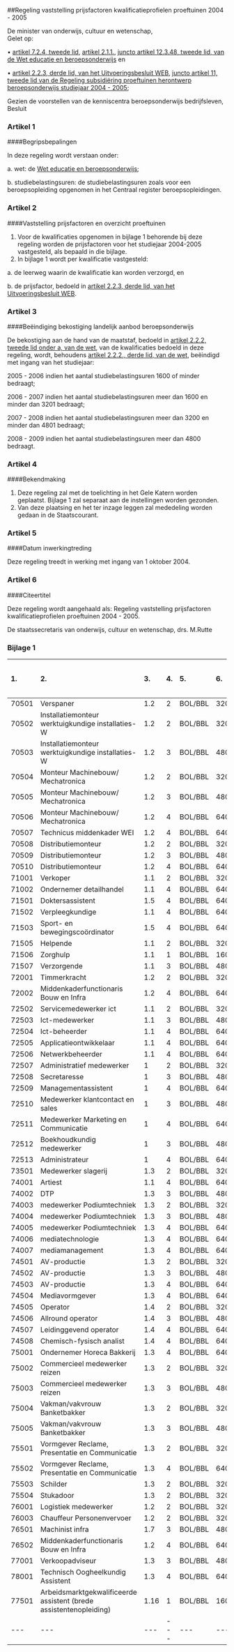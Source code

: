 <meta http-equiv='Content-Type' content='text/html; charset=utf-8' />

##Regeling vaststelling prijsfactoren kwalificatieprofielen proeftuinen 2004 - 2005

De minister van onderwijs, cultuur en wetenschap,  
Gelet op:

• [artikel 7.2.4, tweede lid](../../../../../../../../../wet/wet/educatie/en/beroepsonderwijs/BWBR0007625/README.md), [artikel 2.1.1.](../../../../../../../../../wet/wet/educatie/en/beroepsonderwijs/BWBR0007625/README.md), [juncto artikel 12.3.48, tweede lid, van de Wet educatie en beroepsonderwijs](../../../../../../../../../wet/wet/educatie/en/beroepsonderwijs/BWBR0007625/README.md) en

• [artikel 2.2.3, derde lid, van het Uitvoeringsbesluit WEB](../../../../../../../../../AMvB/uitvoeringsbesluit/web/BWBR0010646/README.md), [juncto artikel 11, tweede lid van de Regeling subsidiëring proeftuinen herontwerp beroepsonderwijs studiejaar 2004 - 2005](../../../../../../../../../ministeriele-regeling/regeling/subsidiëring/proeftuinen/herontwerp/beroepsonderwijs/studiejaar/etc/BWBR0017157/README.md);

Gezien de voorstellen van de kenniscentra beroepsonderwijs bedrijfsleven,
Besluit    

### Artikel  1  

####Begripsbepalingen

In deze regeling wordt verstaan onder: 

a. wet: de [Wet educatie en beroepsonderwijs](../../../../../../../../../wet/wet/educatie/en/beroepsonderwijs/BWBR0007625/README.md);  

b. studiebelastingsuren: de studiebelastingsuren zoals voor een beroepsopleiding opgenomen in het Centraal register beroepsopleidingen.    

### Artikel  2  

####Vaststelling prijsfactoren en overzicht proeftuinen

1.  Voor de kwalificaties opgenomen in bijlage 1 behorende bij deze regeling worden de prijsfactoren voor het studiejaar 2004-2005 vastgesteld, als bepaald in die bijlage.   
2.  In bijlage 1 wordt per kwalificatie vastgesteld: 

a. de leerweg waarin de kwalificatie kan worden verzorgd, en  

b. de prijsfactor, bedoeld in [artikel 2.2.3, derde lid, van het Uitvoeringsbesluit WEB](../../../../../../../../../AMvB/uitvoeringsbesluit/web/BWBR0010646/README.md).     

### Artikel  3  

####Beëindiging bekostiging landelijk aanbod beroepsonderwijs

De bekostiging aan de hand van de maatstaf, bedoeld in [artikel 2.2.2, tweede lid onder a, van de wet](../../../../../../../../../wet/wet/educatie/en/beroepsonderwijs/BWBR0007625/README.md), van de kwalificaties bedoeld in deze regeling, wordt, behoudens [artikel 2.2.2., derde lid, van de wet](../../../../../../../../../wet/wet/educatie/en/beroepsonderwijs/BWBR0007625/README.md), beëindigd met ingang van het studiejaar: 

2005 - 2006 indien het aantal studiebelastingsuren 1600 of minder bedraagt;  

2006 - 2007 indien het aantal studiebelastingsuren meer dan 1600 en minder dan 3201 bedraagt;  

2007 - 2008 indien het aantal studiebelastingsuren meer dan 3200 en minder dan 4801 bedraagt;  

2008 - 2009 indien het aantal studiebelastingsuren meer dan 4800 bedraagt.    

### Artikel  4  

####Bekendmaking

1.  Deze regeling zal met de toelichting in het Gele Katern worden geplaatst. Bijlage 1 zal separaat aan de instellingen worden gezonden.   
2.  Van deze plaatsing en het ter inzage leggen zal mededeling worden gedaan in de Staatscourant.   

### Artikel  5  

####Datum inwerkingtreding

Deze regeling treedt in werking met ingang van 1 oktober 2004.  

### Artikel  6  

####Citeertitel

Deze regeling wordt aangehaald als: Regeling vaststelling prijsfactoren kwalificatieprofielen proeftuinen 2004 - 2005.  

De 
staatssecretaris van onderwijs, cultuur en wetenschap, 
drs. M.Rutte   

### Bijlage  1  

| 1.  | 2.  | 3.  | 4.  | 5.  | 6.  | 7.  | Crebo-code nieuw kwalificatie-profiel  | Naam nieuw kwalificatieprofiel  | prijsfactor  | Niveau  | leerweg  | Nominale studiebelasting  | Naam verantwoordelijk kenniscentrum  |
|:---|:---|:---|:---|:---|:---|:---|:---|:---|:---|:---|:---|:---|:---|
| 70501  | Verspaner  | 1.2  | 2  | BOL/BBL  | 3200  | Kenteq  |
| 70502  | Installatiemonteur werktuigkundige installaties-W  | 1.2  | 2  | BOL/BBL  | 3200  | Kenteq  |
| 70503  | Installatiemonteur werktuigkundige installaties-W  | 1.2  | 3  | BOL/BBL  | 4800  | Kenteq  |
| 70504  | Monteur Machinebouw/ Mechatronica  | 1.2  | 2  | BOL/BBL  | 3200  | Kenteq  |
| 70505  | Monteur Machinebouw/ Mechatronica  | 1.2  | 3  | BOL/BBL  | 4800  | Kenteq  |
| 70506  | Monteur Machinebouw/ Mechatronica  | 1.2  | 4  | BOL/BBL  | 6400  | Kenteq  |
| 70507  | Technicus middenkader WEI  | 1.2  | 4  | BOL/BBL  | 6400  | Kenteq  |
| 70508  | Distributiemonteur  | 1.2  | 2  | BOL/BBL  | 3200  | Kenteq  |
| 70509  | Distributiemonteur  | 1.2  | 3  | BOL/BBL  | 4800  | Kenteq  |
| 70510  | Distributiemonteur  | 1.2  | 4  | BOL/BBL  | 6400  | Kenteq  |
| 71001  | Verkoper  | 1.1  | 2  | BOL/BBL  | 3200  | KCH  |
| 71002  | Ondernemer detailhandel  | 1.1  | 4  | BOL/BBL  | 6400  | KCH  |
| 71501  | Doktersassistent  | 1.5  | 4  | BOL/BBL  | 6400  | OVDB  |
| 71502  | Verpleegkundige  | 1.1  | 4  | BOL/BBL  | 6400  | OVDB  |
| 71503  | Sport- en bewegingscoördinator  | 1.5  | 4  | BOL/BBL  | 6400  | OVDB  |
| 71505  | Helpende  | 1.1  | 2  | BOL/BBL  | 3200  | OVDB  |
| 71506  | Zorghulp  | 1.1  | 1  | BOL/BBL  | 1600  | OVDB  |
| 71507  | Verzorgende  | 1.1  | 3  | BOL/BBL  | 4800  | OVDB  |
| 72001  | Timmerkracht  | 1.2  | 2  | BOL/BBL  | 3200  | Bouwradius  |
| 72002  | Middenkaderfunctionaris Bouw en Infra  | 1.2  | 4  | BOL/BBL  | 6400  | Bouwradius  |
| 72502  | Servicemedewerker ict  | 1.1  | 2  | BOL/BBL  | 3200  | Ecabo  |
| 72503  | Ict-medewerker  | 1.1  | 3  | BOL/BBL  | 4800  | Ecabo  |
| 72504  | Ict-beheerder  | 1.1  | 4  | BOL/BBL  | 6400  | Ecabo  |
| 72505  | Applicatieontwikkelaar  | 1.1  | 4  | BOL/BBL  | 6400  | Ecabo  |
| 72506  | Netwerkbeheerder  | 1.1  | 4  | BOL/BBL  | 6400  | Ecabo  |
| 72507  | Administratief medewerker  | 1  | 2  | BOL/BBL  | 3200  | Ecabo  |
| 72508  | Secretaresse  | 1  | 3  | BOL/BBL  | 4800  | Ecabo  |
| 72509  | Managementassistent  | 1  | 4  | BOL/BBL  | 6400  | Ecabo  |
| 72510  | Medewerker klantcontact en sales  | 1  | 3  | BOL/BBL  | 4800  | Ecabo  |
| 72511  | Medewerker Marketing en Communicatie  | 1  | 4  | BOL/BBL  | 6400  | Ecabo  |
| 72512  | Boekhoudkundig medewerker  | 1  | 3  | BOL/BBL  | 4800  | Ecabo  |
| 72513  | Administrateur  | 1  | 4  | BOL/BBL  | 6400  | Ecabo  |
| 73501  | Medewerker slagerij  | 1.3  | 2  | BOL/BBL  | 3200  | SVO  |
| 74001  | Artiest  | 1.1  | 4  | BOL/BBL  | 6400  | GOC  |
| 74002  | DTP  | 1.3  | 3  | BOL/BBL  | 4800  | GOC  |
| 74003  | medewerker Podiumtechniek  | 1.3  | 2  | BOL/BBL  | 3200  | GOC  |
| 74004  | medewerker Podiumtechniek  | 1.3  | 3  | BOL/BBL  | 4800  | GOC  |
| 74005  | medewerker Podiumtechniek  | 1.3  | 4  | BOL/BBL  | 6400  | GOC  |
| 74006  | mediatechnologie  | 1.3  | 4  | BOL/BBL  | 6400  | GOC  |
| 74007  | mediamanagement  | 1.3  | 4  | BOL/BBL  | 6400  | GOC  |
| 74501  | AV-productie  | 1.3  | 2  | BOL/BBL  | 3200  | Savantis  |
| 74502  | AV-productie  | 1.3  | 3  | BOL/BBL  | 4800  | GOC  |
| 74503  | AV-productie  | 1.3  | 4  | BOL/BBL  | 6400  | VAPRO  |
| 74504  | Mediavormgever  | 1.3  | 4  | BOL/BBL  | 6400  | GOC  |
| 74505  | Operator  | 1.4  | 2  | BOL/BBL  | 3200  | VAPRO  |
| 74506  | Allround operator  | 1.4  | 3  | BOL/BBL  | 4800  | VAPRO  |
| 74507  | Leidinggevend operator  | 1.4  | 4  | BOL/BBL  | 6400  | VAPRO  |
| 74508  | Chemisch-fysisch analist  | 1.4  | 4  | BOL/BBL  | 6400  | VAPRO  |
| 75001  | Ondernemer Horeca Bakkerij  | 1.3  | 4  | BOL/BBL  | 6400  | LOB HTV  |
| 75002  | Commercieel medewerker reizen  | 1.3  | 2  | BOL/BBL  | 3200  | LOB HTV  |
| 75003  | Commercieel medewerker reizen  | 1.3  | 3  | BOL/BBL  | 4800  | LOB HTV  |
| 75004  | Vakman/vakvrouw Banketbakker  | 1.3  | 2  | BOL/BBL  | 3200  | LOB HTV  |
| 75005  | Vakman/vakvrouw Banketbakker  | 1.3  | 3  | BOL/BBL  | 4800  | LOB HTV  |
| 75501  | Vormgever Reclame, Presentatie en Communicatie  | 1.3  | 2  | BOL/BBL  | 3200  | Savantis  |
| 75502  | Vormgever Reclame, Presentatie en Communicatie  | 1.3  | 4  | BOL/BBL  | 6400  | Savantis  |
| 75503  | Schilder  | 1.3  | 2  | BOL/BBL  | 3200  | Savantis  |
| 75504  | Stukadoor  | 1.3  | 2  | BOL/BBL  | 3200  | Savantis  |
| 76001  | Logistiek medewerker  | 1.2  | 2  | BOL/BBL  | 3200  | VTL  |
| 76003  | Chauffeur Personenvervoer  | 1.2  | 2  | BOL/BBL  | 3200  | VTL  |
| 76501  | Machinist infra  | 1.7  | 3  | BOL/BBL  | 4800  | SBW  |
| 76502  | Middenkaderfunctionaris Bouw en Infra  | 1.2  | 4  | BOL/BBL  | 6400  | SBW  |
| 77001  | Verkoopadviseur  | 1.3  | 3  | BOL/BBL  | 4800  | Innovam  |
| 78001  | Technisch Oogheelkundig Assistent  | 1.3  | 4  | BOL/BBL  | 6400  | SVGB  |
| 77501  | Arbeidsmarktgekwalificeerde assistent (brede assistentenopleiding)  | 1.16  | 1  | BOL/BBL  | 1600  | Kenteq  |
| --- | --- | --- | --- | --- | --- | --- |


